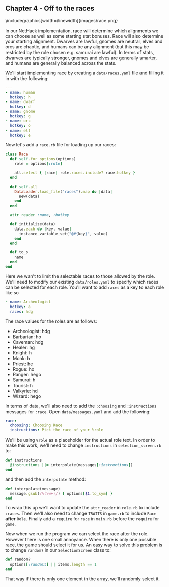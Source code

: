 ## Chapter 4 - Off to the races

\includegraphics[width=\linewidth]{images/race.png}

In our NetHack implementation, race will determine which alignments we can choose as well as some starting stat bonuses. Race will also determine your starting alignment. Dwarves are lawful, gnomes are neutral, elves and orcs are chaotic, and humans can be any alignment (but this may be restricted by the role chosen e.g. samurai are lawful). In terms of stats, dwarves are typically stronger, gnomes and elves are generally smarter, and humans are generally balanced across the stats.

We'll start implementing race by creating a `data/races.yaml` file and filling it in with the following:

```yaml
---
- name: human
  hotkey: h
- name: dwarf
  hotkey: d
- name: gnome
  hotkey: g
- name: orc
  hotkey: o
- name: elf
  hotkey: e
```

Now let's add a `race.rb` file for loading up our races:

```ruby
class Race
  def self.for_options(options)
    role = options[:role]

    all.select { |race| role.races.include? race.hotkey }
  end

  def self.all
    DataLoader.load_file("races").map do |data|
      new(data)
    end
  end

  attr_reader :name, :hotkey

  def initialize(data)
    data.each do |key, value|
      instance_variable_set("@#{key}", value)
    end
  end

  def to_s
    name
  end
end
```

Here we wan't to limit the selectable races to those allowed by the role. We'll need to modify our existing `data/roles.yaml` to specify which races can be selected for each role. You'll want to add `races` as a key to each role like so

```yaml
- name: Archeologist
  hotkey: a
  races: hdg
```

The race values for the roles are as follows:

* Archeologist: hdg
* Barbarian: ho
* Caveman: hdg
* Healer: hg
* Knight: h
* Monk: h
* Priest: he
* Rogue: ho
* Ranger: hego
* Samurai: h
* Tourist: h
* Valkyrie: hd
* Wizard: hego

In terms of data, we'll also need to add the `:choosing` and `:instructions` messages for `:race`. Open `data/messages.yaml` and add the following:

```yaml
race:
  choosing: Choosing Race
  instructions: Pick the race of your %role
```

We'll be using `%role` as a placeholder for the actual role text. In order to make this work, we'll need to change `instructions` in `selection_screen.rb` to:

```ruby
def instructions
  @instructions ||= interpolate(messages[:instructions])
end
```

and then add the `interpolate` method:

```ruby
def interpolate(message)
  message.gsub(/%(\w+)/) { options[$1.to_sym] }
end
```

To wrap this up we'll want to update the `attr_reader` in `role.rb` to include `:races`. Then we'll also need to change `TRAITS` in `game.rb` to include `Race` **after** `Role`. Finally add a `require` for `race` in `main.rb` before the `require` for `game`.

Now when we run the program we can select the race after the role. However there is one small annoyance. When there is only one possible race, the game should select it for us. An easy way to solve this problem is to change `random?` in our `SelectionScreen` class to:

```ruby
def random?
  options[:randall] || items.length == 1
end
```

That way if there is only one element in the array, we'll randomly select it.
